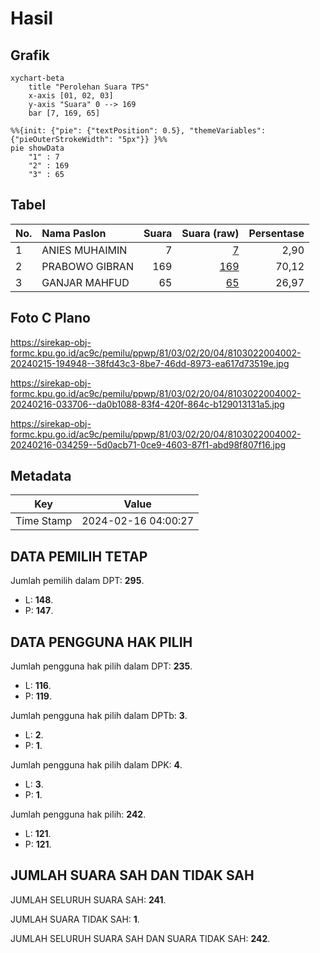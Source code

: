 # Hasil

## Grafik

```mermaid
xychart-beta
    title "Perolehan Suara TPS"
    x-axis [01, 02, 03]
    y-axis "Suara" 0 --> 169
    bar [7, 169, 65]
```

```mermaid
%%{init: {"pie": {"textPosition": 0.5}, "themeVariables": {"pieOuterStrokeWidth": "5px"}} }%%
pie showData
    "1" : 7
    "2" : 169
    "3" : 65
```

## Tabel

| No. | Nama Paslon    | Suara | Suara (raw) | Persentase |
|:--- |:-------------- | -----:| -----------:| ----------:|
| 1   | ANIES MUHAIMIN | 7     | [7][p-1]    | 2,90       |
| 2   | PRABOWO GIBRAN | 169   | [169][p-2]  | 70,12      |
| 3   | GANJAR MAHFUD  | 65    | [65][p-3]   | 26,97      |


[p-1]: https://github.com/gigit-pemilu/pemilu-2024-81-maluku/blob/main/pilpres/hitung-suara/sub/81-maluku/sub/03-kepulauan-tanimbar/sub/02-selaru/sub/2004-lingat/sub/002-tps/sub/paslon-1.txt
[p-2]: https://github.com/gigit-pemilu/pemilu-2024-81-maluku/blob/main/pilpres/hitung-suara/sub/81-maluku/sub/03-kepulauan-tanimbar/sub/02-selaru/sub/2004-lingat/sub/002-tps/sub/paslon-2.txt
[p-3]: https://github.com/gigit-pemilu/pemilu-2024-81-maluku/blob/main/pilpres/hitung-suara/sub/81-maluku/sub/03-kepulauan-tanimbar/sub/02-selaru/sub/2004-lingat/sub/002-tps/sub/paslon-3.txt

## Foto C Plano

https://sirekap-obj-formc.kpu.go.id/ac9c/pemilu/ppwp/81/03/02/20/04/8103022004002-20240215-194948--38fd43c3-8be7-46dd-8973-ea617d73519e.jpg

https://sirekap-obj-formc.kpu.go.id/ac9c/pemilu/ppwp/81/03/02/20/04/8103022004002-20240216-033706--da0b1088-83f4-420f-864c-b129013131a5.jpg

https://sirekap-obj-formc.kpu.go.id/ac9c/pemilu/ppwp/81/03/02/20/04/8103022004002-20240216-034259--5d0acb71-0ce9-4603-87f1-abd98f807f16.jpg


## Metadata

| Key        | Value               |
| ---------- | ------------------- |
| Time Stamp | 2024-02-16 04:00:27 |


## DATA PEMILIH TETAP

Jumlah pemilih dalam DPT: **295**.
 * L: **148**.
 * P: **147**.

## DATA PENGGUNA HAK PILIH

Jumlah pengguna hak pilih dalam DPT: **235**.
 * L: **116**.
 * P: **119**.

Jumlah pengguna hak pilih dalam DPTb: **3**.
 * L: **2**.
 * P: **1**.

Jumlah pengguna hak pilih dalam DPK: **4**.
 * L: **3**.
 * P: **1**.

Jumlah pengguna hak pilih: **242**.
 * L: **121**.
 * P: **121**.

## JUMLAH SUARA SAH DAN TIDAK SAH

JUMLAH SELURUH SUARA SAH: **241**.

JUMLAH SUARA TIDAK SAH: **1**.

JUMLAH SELURUH SUARA SAH DAN SUARA TIDAK SAH: **242**.


